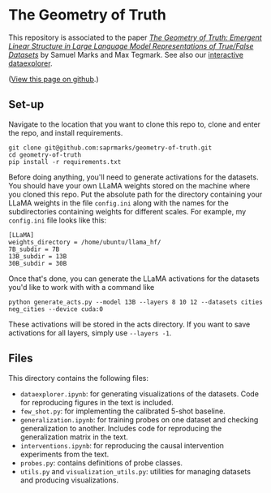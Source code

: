# The Geometry of Truth

This repository is associated to the paper <a href="https://arxiv.org/abs/2310.06824">*The Geometry of Truth: Emergent Linear Structure in Large Language Model Representations of True/False Datasets*</a> by Samuel Marks and Max Tegmark. See also our <a href="https://saprmarks.github.io/geometry-of-truth/dataexplorer">interactive dataexplorer</a>.

(<a href="https://github.com/saprmarks/geometry-of-truth">View this page on github</a>.)

## Set-up

Navigate to the location that you want to clone this repo to, clone and enter the repo, and install requirements.
```
git clone git@github.com:saprmarks/geometry-of-truth.git
cd geometry-of-truth
pip install -r requirements.txt
```
Before doing anything, you'll need to generate activations for the datasets. You should have your own LLaMA weights stored on the machine where you cloned this repo. Put the absolute path for the directory containing your LLaMA weights in the file `config.ini` along with the names for the subdirectories containing weights for different scales. For example, my `config.ini` file looks like this:
```
[LLaMA]
weights_directory = /home/ubuntu/llama_hf/
7B_subdir = 7B
13B_subdir = 13B
30B_subdir = 30B
```
Once that's done, you can generate the LLaMA activations for the datasets you'd like to work with with a command like
```
python generate_acts.py --model 13B --layers 8 10 12 --datasets cities neg_cities --device cuda:0
```
These activations will be stored in the acts directory. If you want to save activations for all layers, simply use `--layers -1`.

## Files
This directory contains the following files:
* `dataexplorer.ipynb`: for generating visualizations of the datasets. Code for reproducing figures in the text is included.
* `few_shot.py`: for implementing the calibrated 5-shot baseline.
* `generalization.ipynb`: for training probes on one dataset and checking generalization to another. Includes code for reproducing the generalization matrix in the text.
* `interventions.ipynb`: for reproducing the causal intervention experiments from the text.
* `probes.py`: contains definitions of probe classes.
* `utils.py` and `visualization_utils.py`: utilities for managing datasets and producing visualizations. 


